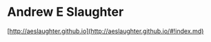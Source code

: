 Andrew E Slaughter
=============

[http://aeslaughter.github.io](http://aeslaughter.github.io/#!index.md)


